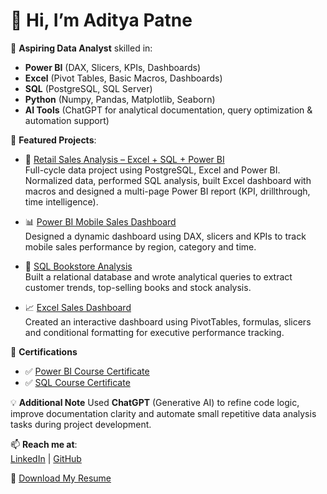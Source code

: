 # 👋 Hi, I’m Aditya Patne

🎯 **Aspiring Data Analyst** skilled in:
- **Power BI** (DAX, Slicers, KPIs, Dashboards)
- **Excel** (Pivot Tables, Basic Macros, Dashboards)
- **SQL** (PostgreSQL, SQL Server)
- **Python** (Numpy, Pandas, Matplotlib, Seaborn)
- **AI Tools** (ChatGPT for analytical documentation, query optimization & automation support)

🚀 **Featured Projects**:

- 🧩 [Retail Sales Analysis – Excel + SQL + Power BI](https://github.com/adityapatne001/retail-sales-analysis-excel-sql-powerbi)  
  Full-cycle data project using PostgreSQL, Excel and Power BI. Normalized data, performed SQL analysis, built Excel dashboard with macros and designed a multi-page Power BI report (KPI, drillthrough, time intelligence).

- 📊 [Power BI Mobile Sales Dashboard](https://github.com/adityapatne001/power-bi-mobile-sales-dashboard)  
  Designed a dynamic dashboard using DAX, slicers and KPIs to track mobile sales performance by region, category and time.

- 📘 [SQL Bookstore Analysis](https://github.com/adityapatne001/sql-bookstore-sales-analysis)  
  Built a relational database and wrote analytical queries to extract customer trends, top-selling books and stock analysis.

- 📈 [Excel Sales Dashboard](https://github.com/adityapatne001/excel-sales-performance-dashboard)  
  Created an interactive dashboard using PivotTables, formulas, slicers and conditional formatting for executive performance tracking.

📜 **Certifications**
- ✅ [Power BI Course Certificate](./certificates/Power_BI_Course_Certificate.pdf)
- ✅ [SQL Course Certificate](./certificates/SQL_Course_Certificate.pdf)

💡 **Additional Note**
  Used **ChatGPT** (Generative AI) to refine code logic, improve documentation clarity and automate small repetitive data analysis tasks during project development.

📫 **Reach me at**:  
  [LinkedIn](https://linkedin.com/in/adityapatne001) | [GitHub](https://github.com/adityapatne001)

📄 [Download My Resume](./Aditya_Patne_Resume.pdf)
